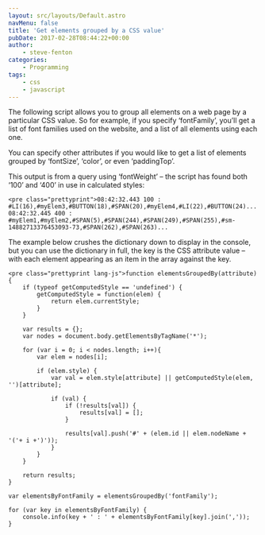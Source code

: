 ```yaml
---
layout: src/layouts/Default.astro
navMenu: false
title: 'Get elements grouped by a CSS value'
pubDate: 2017-02-28T08:44:22+00:00
author:
    - steve-fenton
categories:
    - Programming
tags:
    - css
    - javascript
---
```


The following script allows you to group all elements on a web page by a particular CSS value. So for example, if you specify ‘fontFamily’, you’ll get a list of font families used on the website, and a list of all elements using each one.

You can specify other attributes if you would like to get a list of elements grouped by ‘fontSize’, ‘color’, or even ‘paddingTop’.

This output is from a query using ‘fontWeight’ – the script has found both ‘100’ and ‘400’ in use in calculated styles:

```
<pre class="prettyprint">08:42:32.443 100 : #LI(16),#myElem3,#BUTTON(18),#SPAN(20),#myElem4,#LI(22),#BUTTON(24)...
08:42:32.445 400 : #myElem1,#myElem2,#SPAN(5),#SPAN(244),#SPAN(249),#SPAN(255),#sm-14882713376453093-73,#SPAN(262),#SPAN(263)...
```
The example below crushes the dictionary down to display in the console, but you can use the dictionary in full, the key is the CSS attribute value – with each element appearing as an item in the array against the key.

```
<pre class="prettyprint lang-js">function elementsGroupedBy(attribute){
    if (typeof getComputedStyle == 'undefined') {
        getComputedStyle = function(elem) {
            return elem.currentStyle;
        }
    }

    var results = {};
    var nodes = document.body.getElementsByTagName('*');

    for (var i = 0; i < nodes.length; i++){
        var elem = nodes[i];

        if (elem.style) {
            var val = elem.style[attribute] || getComputedStyle(elem, '')[attribute];

            if (val) {
                if (!results[val]) {
                    results[val] = [];
                }

                results[val].push('#' + (elem.id || elem.nodeName + '('+ i +')'));
            }
        }
    }

    return results;
}

var elementsByFontFamily = elementsGroupedBy('fontFamily');

for (var key in elementsByFontFamily) {
    console.info(key + ' : ' + elementsByFontFamily[key].join(','));
}
```
